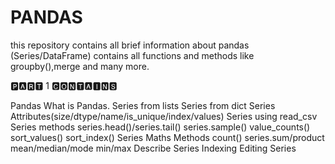 # PANDAS
this repository contains all brief information about pandas (Series/DataFrame) contains all functions and methods like groupby(),merge and many more.

🅿🅰🆁🆃 1 🅲🅾🅽🆃🅰🅸🅽🆂
 
 Pandas 
 What is Pandas.
 Series from lists
 Series from dict
 Series Attributes(size/dtype/name/is_unique/index/values)
 Series using read_csv
 Series methods
 series.head()/series.tail()
 series.sample()
 value_counts()
 sort_values()
 sort_index()
 Series Maths Methods
 count()
 series.sum/product
 mean/median/mode
 min/max
 Describe
 Series Indexing
 Editing Series
